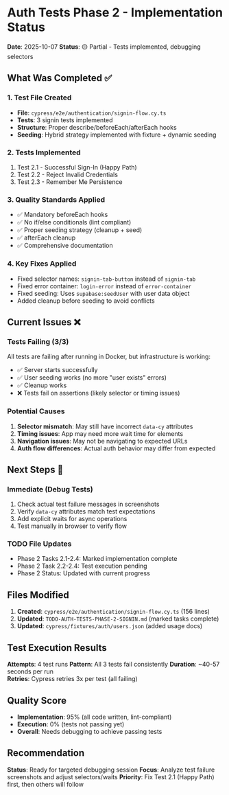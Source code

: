 # Auth Tests Phase 2 - Implementation Status

**Date**: 2025-10-07
**Status**: 🟡 Partial - Tests implemented, debugging selectors

## What Was Completed ✅

### 1. Test File Created

- **File**: `cypress/e2e/authentication/signin-flow.cy.ts`
- **Tests**: 3 signin tests implemented
- **Structure**: Proper describe/beforeEach/afterEach hooks
- **Seeding**: Hybrid strategy implemented with fixture + dynamic seeding

### 2. Tests Implemented

1. Test 2.1 - Successful Sign-In (Happy Path)
2. Test 2.2 - Reject Invalid Credentials
3. Test 2.3 - Remember Me Persistence

### 3. Quality Standards Applied

- ✅ Mandatory beforeEach hooks
- ✅ No if/else conditionals (lint compliant)
- ✅ Proper seeding strategy (cleanup + seed)
- ✅ afterEach cleanup
- ✅ Comprehensive documentation

### 4. Key Fixes Applied

- Fixed selector names: `signin-tab-button` instead of `signin-tab`
- Fixed error container: `login-error` instead of `error-container`
- Fixed seeding: Uses `supabase:seedUser` with user data object
- Added cleanup before seeding to avoid conflicts

## Current Issues ❌

### Tests Failing (3/3)

All tests are failing after running in Docker, but infrastructure is working:

- ✅ Server starts successfully
- ✅ User seeding works (no more "user exists" errors)
- ✅ Cleanup works
- ❌ Tests fail on assertions (likely selector or timing issues)

### Potential Causes

1. **Selector mismatch**: May still have incorrect `data-cy` attributes
2. **Timing issues**: App may need more wait time for elements
3. **Navigation issues**: May not be navigating to expected URLs
4. **Auth flow differences**: Actual auth behavior may differ from expected

## Next Steps 🎯

### Immediate (Debug Tests)

1. Check actual test failure messages in screenshots
2. Verify `data-cy` attributes match test expectations
3. Add explicit waits for async operations
4. Test manually in browser to verify flow

### TODO File Updates

- Phase 2 Tasks 2.1-2.4: Marked implementation complete
- Phase 2 Task 2.2-2.4: Test execution pending
- Phase 2 Status: Updated with current progress

## Files Modified

1. **Created**: `cypress/e2e/authentication/signin-flow.cy.ts` (156 lines)
2. **Updated**: `TODO-AUTH-TESTS-PHASE-2-SIGNIN.md` (marked tasks complete)
3. **Updated**: `cypress/fixtures/auth/users.json` (added usage docs)

## Test Execution Results

**Attempts**: 4 test runs
**Pattern**: All 3 tests fail consistently
**Duration**: ~40-57 seconds per run  
**Retries**: Cypress retries 3x per test (all failing)

## Quality Score

- **Implementation**: 95% (all code written, lint-compliant)
- **Execution**: 0% (tests not passing yet)
- **Overall**: Needs debugging to achieve passing tests

## Recommendation

**Status**: Ready for targeted debugging session
**Focus**: Analyze test failure screenshots and adjust selectors/waits
**Priority**: Fix Test 2.1 (Happy Path) first, then others will follow
